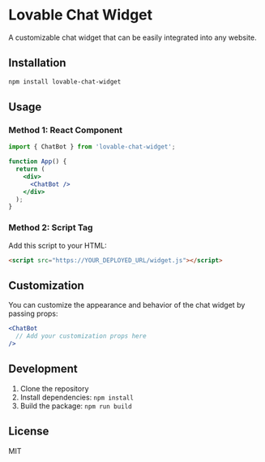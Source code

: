 # Lovable Chat Widget

A customizable chat widget that can be easily integrated into any website.

## Installation

```bash
npm install lovable-chat-widget
```

## Usage

### Method 1: React Component

```jsx
import { ChatBot } from 'lovable-chat-widget';

function App() {
  return (
    <div>
      <ChatBot />
    </div>
  );
}
```

### Method 2: Script Tag

Add this script to your HTML:

```html
<script src="https://YOUR_DEPLOYED_URL/widget.js"></script>
```

## Customization

You can customize the appearance and behavior of the chat widget by passing props:

```jsx
<ChatBot
  // Add your customization props here
/>
```

## Development

1. Clone the repository
2. Install dependencies: `npm install`
3. Build the package: `npm run build`

## License

MIT